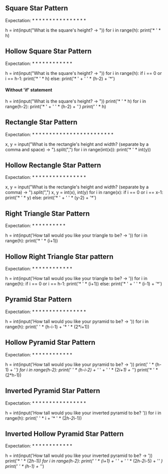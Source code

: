 ## Square Star Pattern

Expectation: * * * *
             * * * *
             * * * *
             * * * *
             
h = int(input("What is the square's height? -> "))
for i in range(h):
    print('* ' * h)
    

## Hollow Square Star Pattern

Expectation: * * * *
             *     *
             *     *
             * * * *

h = int(input("What is the square's height? -> "))
for i in range(h):
    if i == 0 or i == h-1:
        print('* ' * h)
    else:
        print('* ' + '  ' * (h-2) + '*')
        
#### Without 'if' statement

h = int(input("What is the square's height? -> "))
print('* ' * h)
for i in range(h-2):
    print('* ' + '  ' * (h-2) + '*')
print('* ' * h)


## Rectangle Star Pattern

Expectation: * * * * * *
             * * * * * *
             * * * * * *
             * * * * * *

x, y = input("What is the rectangle's height and width? (separate by a comma and space) -> ").split(",")
for i in range(int(x)):
    print('* ' * int(y))
    
    
## Hollow Rectangle Star Pattern

Expectation: * * * * * *
             *         *
             *         *
             * * * * * *
             
x, y = input("What is the rectangle's height and width? (separate by a comma) -> ").split(",")
x, y = int(x), int(y)
for i in range(x):
    if i == 0 or i == x-1:
        print('* ' * y)
    else:
        print('* ' + '  ' * (y-2) + '*')
      

## Right Triangle Star Pattern

Expectation: *
             * *
             * * *
             * * * *

h = int(input('How tall would you like your triangle to be? -> '))
for i in range(h):
    print('* ' * (i+1))


## Hollow Right Triangle Star pattern

Expectation: *
             * *
             *   *
             *     *
             * * * * *

h = int(input('How tall would you like your triangle to be? -> '))
for i in range(h):
    if i == 0 or i == h-1:
        print('* ' * (i+1))
    else:
        print('* ' + '  ' * (i-1) + '*')
        
## Pyramid Star Pattern

Expectation:      * 
                * * * 
              * * * * * 
            * * * * * * * 

h = int(input('How tall would you like your pyramid to be? -> '))
for i in range(h):
    print('  ' * (h-i-1) + '* ' * (2*i+1))
    

## Hollow Pyramid Star Pattern

Expectation:      * 
                *   * 
              *       * 
            * * * * * * * 
            
h = int(input('How tall would you like your pyramid to be? -> '))
print('  ' * (h-1) + '*')
for i in range(h-2):
    print('  ' * (h-i-2) + '* ' + '  ' * (2*i+1) + '*')
print('* ' * (2*h-1))

## Inverted Pyramid Star Pattern

Expectation: * * * * * * *
               * * * * *
                 * * *
                   * 

h = int(input('How tall would you like your inverted pyramid to be? '))
for i in range(h):
    print('  ' * i + '* ' * (2*h-2*i-1))
    
## Inverted Hollow Pyramid Star Pattern

Expectation: * * * * * * *
               *       *
                 *   *
                   *
                   
h = int(input('How tall would you like your inverted pyramid to be? -> '))
print('* ' * (2*h-1))
for i in range(h-2):
    print('  ' * (i+1) + '* ' + '  ' * (2*h-2*i-5) + '*' )
print('  ' * (h-1) + '*')
